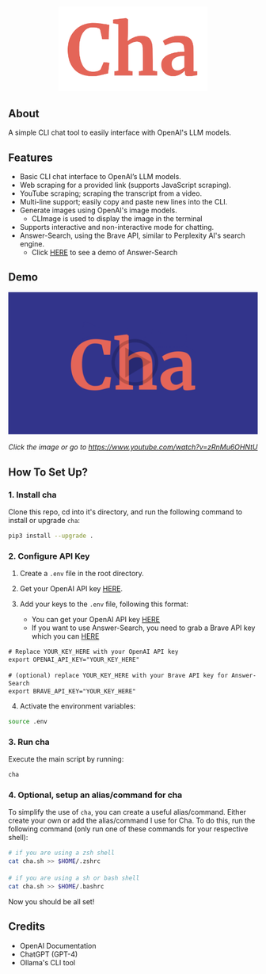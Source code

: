 <p align="center">
    <img width="300" src="./assets/logo.png">
</p>

## About

A simple CLI chat tool to easily interface with OpenAI's LLM models.

## Features

- Basic CLI chat interface to OpenAI’s LLM models.
- Web scraping for a provided link (supports JavaScript scraping).
- YouTube scraping; scraping the transcript from a video.
- Multi-line support; easily copy and paste new lines into the CLI.
- Generate images using OpenAI's image models.
  - CLImage is used to display the image in the terminal
- Supports interactive and non-interactive mode for chatting.
- Answer-Search, using the Brave API, similar to Perplexity AI's search engine.
  - Click [HERE](https://www.youtube.com/watch?v=pTHk5G6TzH4) to see a demo of Answer-Search

## Demo

<div align="center">

[![Demo Video](./assets/thumbnail.png)](https://www.youtube.com/watch?v=zRnMu6OHNtU)

*Click the image or go to https://www.youtube.com/watch?v=zRnMu6OHNtU*

</div>

## How To Set Up?

### 1. Install cha

Clone this repo, cd into it's directory, and run the following command to install or upgrade `cha`:

```bash
pip3 install --upgrade .
```

### 2. Configure API Key

1. Create a `.env` file in the root directory.

2. Get your OpenAI API key [HERE](https://platform.openai.com/api-keys).

3. Add your keys to the `.env` file, following this format:

   - You can get your OpenAI API key [HERE](https://platform.openai.com/api-keys)
   - If you want to use Answer-Search, you need to grab a Brave API key which you can [HERE](https://brave.com/search/api/)

```env
# Replace YOUR_KEY_HERE with your OpenAI API key
export OPENAI_API_KEY="YOUR_KEY_HERE"

# (optional) replace YOUR_KEY_HERE with your Brave API key for Answer-Search
export BRAVE_API_KEY="YOUR_KEY_HERE"
```

4. Activate the environment variables:

```bash
source .env
```

### 3. Run cha

Execute the main script by running:

```bash
cha
```

### 4. Optional, setup an alias/command for cha

To simplify the use of `cha`, you can create a useful alias/command. Either create your own or add the alias/command I use for Cha. To do this, run the following command (only run one of these commands for your respective shell):

```bash
# if you are using a zsh shell
cat cha.sh >> $HOME/.zshrc

# if you are using a sh or bash shell
cat cha.sh >> $HOME/.bashrc
```

Now you should be all set!

## Credits

- OpenAI Documentation
- ChatGPT (GPT-4)
- Ollama's CLI tool

